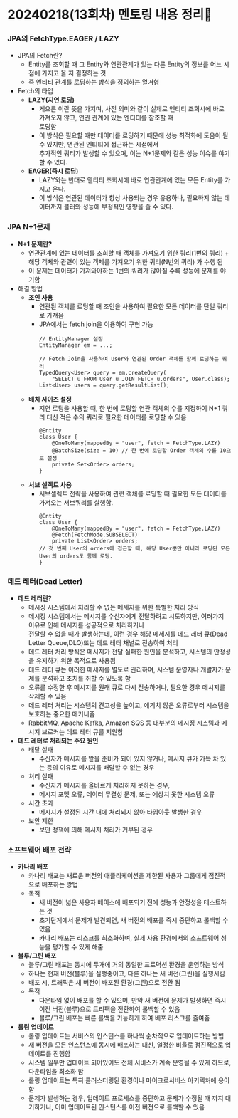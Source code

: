 # 20240218(13회차) 멘토링 내용 정리📒

### JPA의 FetchType.EAGER / LAZY
* JPA의 Fetch란?
  * Entity를 조회할 때 그 Entity와 연관관계가 있는 다른 Entity의 정보를 어느 시점에 가지고 올 지 결정하는 것
  * 즉 엔티티 관계를 로딩하는 방식을 정의하는 열거형
* Fetch의 타입
  * **LAZY(지연 로딩)**
    * 게으른 이란 뜻을 가지며, 사전 의미와 같이 실제로 엔티티 조회시에 바로 가져오지 않고, 연관 관계에 있는 엔티티를 참조할 때    
      로딩함
    * 이 방식은 필요할 때만 데이터를 로딩하기 때문에 성능 최적화에 도움이 될 수 있지만, 연관된 엔티티에 접근하는 시점에서     
      추가적인 쿼리가 발생할 수 있으며, 이는 N+1문제와 같은 성능 이슈를 야기할 수 있다.
  * **EAGER(즉시 로딩)**
    * LAZY와는 반대로 엔티티 조회시에 바로 연관관계에 있는 모든 Entity를 가지고 온다.
    * 이 방식은 연관된 데이터가 항상 사용되는 경우 유용하나, 필요하지 않는 데이터까지 불러와 성능에 부정적인 영향을 줄 수 있다.

### JPA N+1문제
* **N+1 문제란?**
  * 연관관계에 있는 데이터를 조회할 때 객체를 가져오기 위한 쿼리(1번의 쿼리) + 해당 객체와 관련이 있는 객체를 가져오기 위한 쿼리(N번의 쿼리) 가 수행 됨    
  * 이 문제는 데이터가 가져와야하는 1번의 쿼리가 많아질 수록 성능에 문제를 야기함
* 해결 방법
  * **조인 사용**
    * 연관된 객체를 로딩할 때 조인을 사용하여 필요한 모든 데이터를 단일 쿼리로 가져옴
    * JPA에서는 fetch join을 이용하여 구현 가능
      ```
      // EntityManager 설정
      EntityManager em = ...;
      
      // Fetch Join을 사용하여 User와 연관된 Order 객체를 함께 로딩하는 쿼리
      TypedQuery<User> query = em.createQuery(
          "SELECT u FROM User u JOIN FETCH u.orders", User.class);
      List<User> users = query.getResultList();
      ```
  * **배치 사이즈 설정**
    * 지연 로딩을 사용할 때, 한 번에 로딩할 연관 객체의 수를 지정하여 N+1 쿼리 대신 적은 수의 쿼리로 필요한 데이터를 로딩할 수 있음
      ```
      @Entity
      class User {
          @OneToMany(mappedBy = "user", fetch = FetchType.LAZY)
          @BatchSize(size = 10) // 한 번에 로딩할 Order 객체의 수를 10으로 설정
          private Set<Order> orders;
      }
      ```
  * **서브 셀렉트 사용**
    * 서브셀렉트 전략을 사용하여 관련 객체를 로딩할 때 필요한 모든 데이터를 가져오는 서브쿼리를 살행함.
      ```
      @Entity
      class User {
          @OneToMany(mappedBy = "user", fetch = FetchType.LAZY)
          @Fetch(FetchMode.SUBSELECT)
          private List<Order> orders;
      // 첫 번째 User의 orders에 접근할 때, 해당 User뿐만 아니라 로딩된 모든 User의 orders도 함께 로딩.
      }
      ```

### 데드 레터(Dead Letter)
* **데드 레터란?**
  * 메시징 시스템에서 처리할 수 없는 메세지를 위한 특별한 처리 방식
  * 메시징 시스템에서는 메시지를 수신자에게 전달하려고 시도하지만, 여러가지 이유로 인해 메시지를 성공적으로 처리하거나      
    전달할 수 없을 때가 발생하는데, 이런 경우 해당 메세지를 데드 레터 큐(Dead Letter Queue,DLQ)또는 데드 레터 채널로 전송하여 처리
  * 데드 레터 처리 방식은 메시지가 전달 실패한 원인을 분석하고, 시스템의 안정성을 유지하기 위한 목적으로 사용됨
  * 데드 레터 큐는 이러한 메세지를 별도로 관리하며, 시스템 운영자나 개발자가 문제를 분석하고 조치를 취할 수 있도록 함
  * 오류를 수정한 후 메시지를 원래 큐로 다시 전송하거나, 필요한 경우 메시지를 삭제할 수 있음
  * 데드 레터 처리는 시스템의 견고성을 높이고, 예기치 않은 오류로부터 시스템을 보호하는 중요한 메커니즘
  * RabbitMQ, Apache Kafka, Amazon SQS 등 대부분의 메시징 시스템과 메시지 브로커는 데드 레터 큐를 지원함
* **데드 레터로 처리되는 주요 원인**
  * 배달 실패
    * 수신자가 메시지를 받을 준비가 되어 있지 않거나, 메시지 큐가 가득 차 있는 등의 이유로 메시지를 배달할 수 없는 경우
  * 처리 실패
    * 수신자가 메시지를 올바르게 처리하지 못하는 경우,
    * 메시지 포멧 오류, 데이터 무결성 문제, 또는 예상치 못한 시스템 오류
  * 시간 초과
    * 메시지가 설정된 시간 내에 처리되지 않아 타임아웃 발생한 경우
  * 보안 제한
    * 보안 정책에 의해 메시지 처리가 거부된 경우
    
### 소프트웨어 배포 전략
* **카나리 배포**
  * 카나리 배포는 새로운 버전의 애플리케이션을 제한된 사용자 그룹에게 점진적으로 배포하는 방법
  * 목적
    * 새 버전이 넓은 사용자 베이스에 배포되기 전에 성능과 안정성을 테스트하는 것
    * 초기단계에서 문제가 발견되면, 새 버전의 배포를 즉시 중단하고 롤백할 수 있음
    * 카나리 배포는 리스크를 최소화하며, 실제 사용 환경에서의 소프트웨어 성능을 평가할 수 있게 해줌
* **블루/그린 배포**
  * 블루/그린 배포는 동시에 두개에 거의 동일한 프로뎍션 환경을 운영하는 방식
  * 하나는 현재 버전(블루)을 실행중이고, 다른 하나는 새 버전(그린)을 실행시킴
  * 배포 시, 트래픽은 새 버전이 배포된 환경(그린)으로 전환 됨
  * 목적
     * 다운타임 없이 배포를 할 수 있으며, 만약 새 버전에 문제가 발생하면 즉시 이전 버전(블루)으로 트리팩을 전환하여 롤백할 수 있음
     * 블루/그린 배포는 빠른 롤백을 가능하게 하여 배포 리스크를 줄여줌
* **롤링 업데이트**
  * 롤링 업데이트는 서비스의 인스턴스를 하나씩 순차적으로 업데이트하는 방법
  * 새 버전을 모든 인스턴스에 동시에 배포하는 대신, 일정한 비율로 점진적으로 업데이트를 진행함
  * 시스템 일부만 업데이트 되어있어도 전체 서비스가 계속 운영될 수 있게 하므로, 다운타임을 최소화 함
  * 롤링 업데이트는 특히 클러스터링된 환경이나 마이크로서비스 아키텍처에 용이함
  * 문제가 발생하는 경우, 업데이트 프로세스를 중단하고 문제가 수정될 때 까지 대기하거나, 이미 업데이트된 인스턴스를 이전 버전으로 롤백할 수 있음
 
